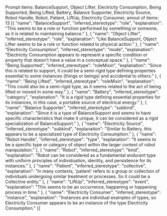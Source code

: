 Prompt items: 
BalanceSupport, Object Lifter, Electricity Consumption, Being Supported, Being Lifted, Battery, Balance Supporter, Electricity Source, Robot Handle, Robot, Patient, LiftUp, Electricity Consumer, 
amout of items: 13
 [{
    "name": "BalanceSupport",
    "inferred_stereotype": "role",
    "explanation": "This seems to be a role or function performed by something or someone, as it is related to maintaining balance."
}, {
    "name": "Object Lifter",
    "inferred_stereotype": "role",
    "explanation": "Like BalanceSupport, Object Lifter seems to be a role or function related to physical action."
}, {
    "name": "Electricity Consumption",
    "inferred_stereotype": "mode",
    "explanation": "Electricity Consumption appears to represent a specific condition or property that doesn't have a value in a conceptual space."
}, {
    "name": "Being Supported",
    "inferred_stereotype": "roleMixin",
    "explanation": "Since this is related to support, it could be a semi-rigid type defining properties essential to some instances (things or beings) and accidental to others."
}, {
    "name": "Being Lifted",
    "inferred_stereotype": "roleMixin",
    "explanation": "This could also be a semi-rigid type, as it seems related to the act of being lifted or moved in some way."
}, {
    "name": "Battery",
    "inferred_stereotype": "category",
    "explanation": "It is a rigid type defining essential properties for its instances, in this case, a portable source of electrical energy."
}, {
    "name": "Balance Supporter",
    "inferred_stereotype": "subkind",
    "explanation": "Since it is a type of BalanceSupport and seems to have specific characteristics that make it unique, it can be considered as a rigid specialization of BalanceSupport."
}, {
    "name": "Electricity Source",
    "inferred_stereotype": "subkind",
    "explanation": "Similar to Battery, this appears to be a specialized type of Electricity Consumption."
}, {
    "name": "Robot Handle",
    "inferred_stereotype": "type",
    "explanation": "It seems to be a specific type or category of object within the larger context of robot manipulation."
}, {
    "name": "Robot",
    "inferred_stereotype": "kind",
    "explanation": "Robot can be considered as a fundamental endurant type with uniform principles of individuation, identity, and persistence for its instances."
}, {
    "name": "Patient",
    "inferred_stereotype": "collective",
    "explanation": "In many contexts, 'patient' refers to a group or collection of individuals undergoing similar treatment or processes. So it could be a Collective entity."
}, {
    "name": "LiftUp",
    "inferred_stereotype": "event",
    "explanation": "This seems to be an occurrence, happening or happening process in time."
}, {
    "name": "Electricity Consumer",
    "inferred_stereotype": "instance",
    "explanation": "Instances are individual examples of types, so Electricity Consumer appears to be an instance of the type Electricity Consumption."
}]
